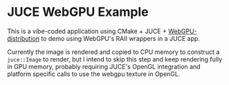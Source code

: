 # JUCE WebGPU Example

This is a vibe-coded application using CMake + JUCE + [WebGPU-distribution](https://github.com/eliemichel/WebGPU-distribution) to demo using WebGPU's RAII wrappers in a JUCE app.

Currently the image is rendered and copied to CPU memory to construct a `juce::Image` to render,
but I intend to skip this step and keep rendering fully in GPU memory, probably requiring JUCE's OpenGL integration and platform specific calls to use the webgpu texture in OpenGL.
